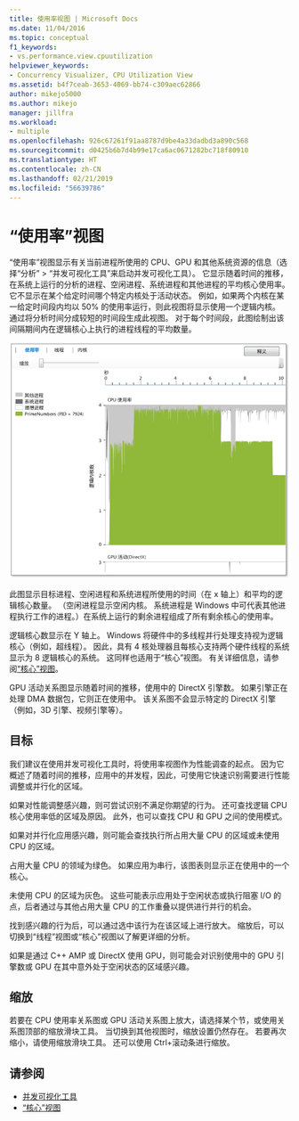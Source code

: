 ```yaml
---
title: 使用率视图 | Microsoft Docs
ms.date: 11/04/2016
ms.topic: conceptual
f1_keywords:
- vs.performance.view.cpuutilization
helpviewer_keywords:
- Concurrency Visualizer, CPU Utilization View
ms.assetid: b4f7ceab-3653-4069-bb74-c309aec62866
author: mikejo5000
ms.author: mikejo
manager: jillfra
ms.workload:
- multiple
ms.openlocfilehash: 926c67261f91aa8787d9be4a33dadbd3a890c568
ms.sourcegitcommit: d0425b6b7d4b99e17ca6ac0671282bc718f80910
ms.translationtype: HT
ms.contentlocale: zh-CN
ms.lasthandoff: 02/21/2019
ms.locfileid: "56639786"
---
```

# <a name="utilization-view"></a>“使用率”视图
“使用率”视图显示有关当前进程所使用的 CPU、GPU 和其他系统资源的信息（选择“分析” > “并发可视化工具”来启动并发可视化工具）。 它显示随着时间的推移，在系统上运行的分析的进程、空闲进程、系统进程和其他进程的平均核心使用率。 它不显示在某个给定时间哪个特定内核处于活动状态。 例如，如果两个内核在某一给定时间段内均以 50% 的使用率运行，则此视图将显示使用一个逻辑内核。 通过将分析时间分成较短的时间段生成此视图。 对于每个时间段，此图绘制出该间隔期间内在逻辑核心上执行的进程线程的平均数量。

 ![CPU 使用率视图](../profiling/media/vsts_ppacpuutil.png "VSTS_PPAcpuUtil")

 此图显示目标进程、空闲进程和系统进程所使用的时间（在 x 轴上）和平均的逻辑核心数量。 （空闲进程显示空闲内核。 系统进程是 Windows 中可代表其他进程执行工作的进程。）在系统上运行的剩余进程组成了所有剩余核心的使用率。

 逻辑核心数显示在 Y 轴上。 Windows 将硬件中的多线程并行处理支持视为逻辑核心（例如，超线程）。 因此，具有 4 核处理器且每核心支持两个硬件线程的系统显示为 8 逻辑核心的系统。 这同样也适用于“核心”视图。 有关详细信息，请参阅[“核心”视图](../profiling/cores-view.md)。

 GPU 活动关系图显示随着时间的推移，使用中的 DirectX 引擎数。  如果引擎正在处理 DMA 数据包，它则正在使用中。  该关系图不会显示特定的 DirectX 引擎（例如，3D 引擎、视频引擎等）。

## <a name="purpose"></a>目标
 我们建议在使用并发可视化工具时，将使用率视图作为性能调查的起点。 因为它概述了随着时间的推移，应用中的并发程，因此，可使用它快速识别需要进行性能调整或并行化的区域。

 如果对性能调整感兴趣，则可尝试识别不满足你期望的行为。 还可查找逻辑 CPU 核心使用率低的区域及原因。 此外，也可以查找 CPU 和 GPU 之间的使用模式。

 如果对并行化应用感兴趣，则可能会查找执行所占用大量 CPU 的区域或未使用 CPU 的区域。

 占用大量 CPU 的领域为绿色。 如果应用为串行，该图表则显示正在使用中的一个核心。

 未使用 CPU 的区域为灰色。 这些可能表示应用处于空闲状态或执行阻塞 I/O 的点，后者通过与其他占用大量 CPU 的工作重叠以提供进行并行的机会。

 找到感兴趣的行为后，可以通过选中该行为在该区域上进行放大。 缩放后，可以切换到“线程”视图或“核心”视图以了解更详细的分析。

 如果是通过 C++ AMP 或 DirectX 使用 GPU，则可能会对识别使用中的 GPU 引擎数或 GPU 在其中意外处于空闲状态的区域感兴趣。

## <a name="zoom"></a>缩放
 若要在 CPU 使用率关系图或 GPU 活动关系图上放大，请选择某个节，或使用关系图顶部的缩放滑块工具。 当切换到其他视图时，缩放设置仍然存在。 若要再次缩小，请使用缩放滑块工具。 还可以使用 Ctrl+滚动条进行缩放。

## <a name="see-also"></a>请参阅
- [并发可视化工具](../profiling/concurrency-visualizer.md)
- [“核心”视图](../profiling/cores-view.md)